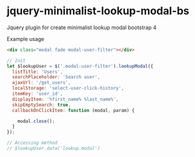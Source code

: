 # jquery-minimalist-lookup-modal-bs
Jquery plugin for create minimalist lookup modal bootstrap 4

Example usage

```html
<div class="modal fade modal-user-filter"></div>
```

```javascript
// Init
let $lookupUser = $('.modal-user-filter').lookupModal({
  listTitle: 'Users',
  searchPlaceholder: 'Search user',
  ajaxUrl: '/get_users',
  localStorage: 'select-user-click-history',
  itemKey: 'user_id',
  displayItem: '%first_name% %last_name%',
  skipEmptySearch: true,
  callbackOnClickItem: function (modal, param) {

    modal.close();
  }
});

// Accessing method
// $lookupUser.data('lookup.modal')
```
